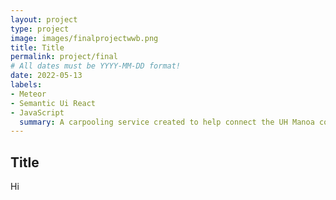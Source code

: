 ```yaml
---
layout: project
type: project
image: images/finalprojectwwb.png
title: Title
permalink: project/final
# All dates must be YYYY-MM-DD format!
date: 2022-05-13
labels:
- Meteor
- Semantic Ui React
- JavaScript
  summary: A carpooling service created to help connect the UH Manoa community together.
---
```


## Title

Hi